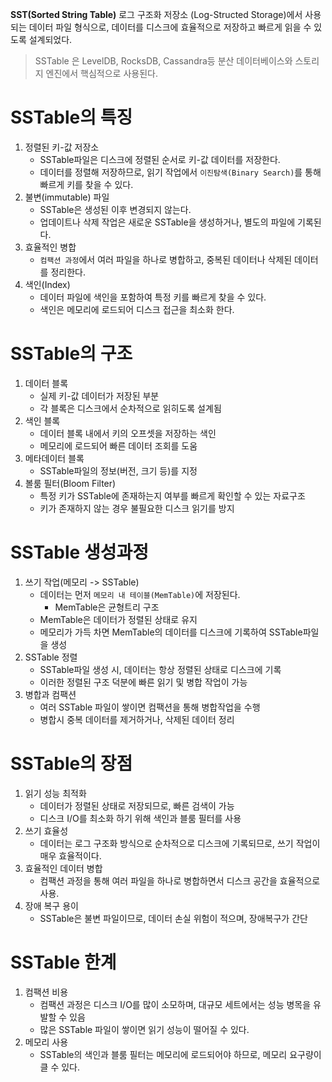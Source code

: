**SST(Sorted String Table)** 로그 구조화 저장소 (Log-Structed Storage)에서 사용되는 데이터 파일 형식으로, 데이터를 디스크에 효율적으로 저장하고 빠르게 읽을 수 있도록 설계되었다.
> SSTable 은 LevelDB, RocksDB, Cassandra등 분산 데이터베이스와 스토리지 엔진에서 핵심적으로 사용된다.


# SSTable의 특징
1. 정렬된 키-값 저장소
	- SSTable파일은 디스크에 정렬된 순서로 키-값 데이터를 저장한다.
	- 데이터를 정렬해 저장하므로, 읽기 작업에서 `이진탐색(Binary Search)`를 통해 빠르게 키를 찾을 수 있다.
2. 불변(immutable) 파일
	- SSTable은 생성된 이후 변경되지 않는다.
	- 업데이트나 삭제 작업은 새로운 SSTable을 생성하거나, 별도의 파일에 기록된다.
3. 효율적인 병합
	- `컴팩션 과정`에서 여러 파일을 하나로 병합하고, 중복된 데이터나 삭제된 데이터를 정리한다.
4. 색인(Index)
	- 데이터 파일에 색인을 포함하여 특정 키를 빠르게 찾을 수 있다.
	- 색인은 메모리에 로드되어 디스크 접근을 최소화 한다.

# SSTable의 구조
1. 데이터 블록
	- 실제 키-값 데이터가 저장된 부분
	- 각 블록은 디스크에서 순차적으로 읽히도록 설계됨
2. 색인 블록
	- 데이터 블록 내에서 키의 오프셋을 저장하는 색인
	- 메모리에 로드되어 빠른 데이터 조회를 도움
3. 메타데이터 블록
	- SSTable파일의 정보(버전, 크기 등)를 지정
4. 볼룸 필터(Bloom Filter)
	- 특정 키가 SSTable에 존재하는지 여부를 빠르게 확인할 수 있는 자료구조
	- 키가 존재하지 않는 경우 불필요한 디스크 읽기를 방지

# SSTable 생성과정
1. 쓰기 작업(메모리 -> SSTable)
	- 데이터는 먼저 `메모리 내 테이블(MemTable)`에 저장된다.
		- MemTable은 균형트리 구조
	- MemTable은 데이터가 정렬된 상태로 유지
	- 메모리가 가득 차면 MemTable의 데이터를 디스크에 기록하여 SSTable파일을 생성
2. SSTable 정렬
	- SSTable파일 생성 시, 데이터는 항상 정렬된 상태로 디스크에 기록
	- 이러한 정렬된 구조 덕분에 빠른 읽기 및  병합 작업이 가능
3. 병합과 컴팩션
	 - 여러 SSTable 파일이 쌓이면 컴팩션을 통해 병합작업을 수행
	 - 병합시 중복 데이터를 제거하거나, 삭제된 데이터 정리

# SSTable의 장점
1. 읽기 성능 최적화
	- 데이터가 정렬된 상태로 저장되므로, 빠른 검색이 가능
	- 디스크 I/O를 최소화 하기 위해 색인과 블룸 필터를 사용
2. 쓰기 효율성
	- 데이터는 로그 구조화 방식으로 순차적으로 디스크에 기록되므로, 쓰기 작업이 매우 효율적이다.
3. 효율적인 데이터 병합
	- 컴팩션 과정을 통해 여러 파일을 하나로 병합하면서 디스크 공간을 효율적으로 사용.
4. 장애 복구 용이
	- SSTable은 불변 파일이므로, 데이터 손실 위험이 적으며, 장애복구가 간단

# SSTable 한계
1. 컴팩션 비용
	- 컴팩션 과정은 디스크 I/O를 많이 소모하며, 대규모 세트에서는 성능 병목을 유발할 수 있음
	- 많은 SSTable 파일이 쌓이면 읽기 성능이 떨어질 수 있다.
2. 메모리 사용
	- SSTable의 색인과 블룸 필터는 메모리에 로드되어야 하므로, 메모리 요구량이 클 수 있다.
